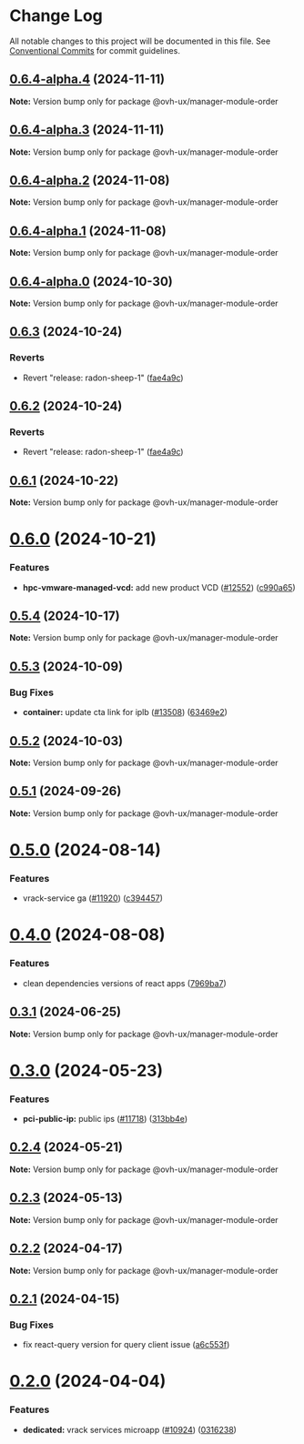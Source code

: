 # Change Log

All notable changes to this project will be documented in this file.
See [Conventional Commits](https://conventionalcommits.org) for commit guidelines.

## [0.6.4-alpha.4](https://github.com/ovh/manager/compare/@ovh-ux/manager-module-order@0.6.4-alpha.3...@ovh-ux/manager-module-order@0.6.4-alpha.4) (2024-11-11)

**Note:** Version bump only for package @ovh-ux/manager-module-order





## [0.6.4-alpha.3](https://github.com/ovh/manager/compare/@ovh-ux/manager-module-order@0.6.4-alpha.2...@ovh-ux/manager-module-order@0.6.4-alpha.3) (2024-11-11)

**Note:** Version bump only for package @ovh-ux/manager-module-order





## [0.6.4-alpha.2](https://github.com/ovh/manager/compare/@ovh-ux/manager-module-order@0.6.4-alpha.1...@ovh-ux/manager-module-order@0.6.4-alpha.2) (2024-11-08)

**Note:** Version bump only for package @ovh-ux/manager-module-order





## [0.6.4-alpha.1](https://github.com/ovh/manager/compare/@ovh-ux/manager-module-order@0.6.4-alpha.0...@ovh-ux/manager-module-order@0.6.4-alpha.1) (2024-11-08)

**Note:** Version bump only for package @ovh-ux/manager-module-order





## [0.6.4-alpha.0](https://github.com/ovh/manager/compare/@ovh-ux/manager-module-order@0.6.3...@ovh-ux/manager-module-order@0.6.4-alpha.0) (2024-10-30)

**Note:** Version bump only for package @ovh-ux/manager-module-order





## [0.6.3](https://github.com/ovh/manager/compare/@ovh-ux/manager-module-order@0.6.2...@ovh-ux/manager-module-order@0.6.3) (2024-10-24)


### Reverts

* Revert "release: radon-sheep-1" ([fae4a9c](https://github.com/ovh/manager/commit/fae4a9cb14816715b060fe0ebe42d45056c9714d))





## [0.6.2](https://github.com/ovh/manager/compare/@ovh-ux/manager-module-order@0.6.1...@ovh-ux/manager-module-order@0.6.2) (2024-10-24)


### Reverts

* Revert "release: radon-sheep-1" ([fae4a9c](https://github.com/ovh/manager/commit/fae4a9cb14816715b060fe0ebe42d45056c9714d))





## [0.6.1](https://github.com/ovh/manager/compare/@ovh-ux/manager-module-order@0.6.0...@ovh-ux/manager-module-order@0.6.1) (2024-10-22)

**Note:** Version bump only for package @ovh-ux/manager-module-order





# [0.6.0](https://github.com/ovh/manager/compare/@ovh-ux/manager-module-order@0.5.4...@ovh-ux/manager-module-order@0.6.0) (2024-10-21)


### Features

* **hpc-vmware-managed-vcd:** add new product VCD ([#12552](https://github.com/ovh/manager/issues/12552)) ([c990a65](https://github.com/ovh/manager/commit/c990a65189760c0b109902e3e292b31e8b59dd83))





## [0.5.4](https://github.com/ovh/manager/compare/@ovh-ux/manager-module-order@0.5.3...@ovh-ux/manager-module-order@0.5.4) (2024-10-17)

**Note:** Version bump only for package @ovh-ux/manager-module-order





## [0.5.3](https://github.com/ovh/manager/compare/@ovh-ux/manager-module-order@0.5.2...@ovh-ux/manager-module-order@0.5.3) (2024-10-09)


### Bug Fixes

* **container:** update cta link for iplb ([#13508](https://github.com/ovh/manager/issues/13508)) ([63469e2](https://github.com/ovh/manager/commit/63469e26dab426b183443157bcd632539dbd0c0a))





## [0.5.2](https://github.com/ovh/manager/compare/@ovh-ux/manager-module-order@0.5.1...@ovh-ux/manager-module-order@0.5.2) (2024-10-03)

**Note:** Version bump only for package @ovh-ux/manager-module-order





## [0.5.1](https://github.com/ovh/manager/compare/@ovh-ux/manager-module-order@0.5.0...@ovh-ux/manager-module-order@0.5.1) (2024-09-26)

**Note:** Version bump only for package @ovh-ux/manager-module-order





# [0.5.0](https://github.com/ovh/manager/compare/@ovh-ux/manager-module-order@0.4.0...@ovh-ux/manager-module-order@0.5.0) (2024-08-14)


### Features

* vrack-service ga ([#11920](https://github.com/ovh/manager/issues/11920)) ([c394457](https://github.com/ovh/manager/commit/c39445748e9e71e170b9860dd8b860a1a2ccbf85))





# [0.4.0](https://github.com/ovh/manager/compare/@ovh-ux/manager-module-order@0.3.1...@ovh-ux/manager-module-order@0.4.0) (2024-08-08)


### Features

* clean dependencies versions of react apps ([7969ba7](https://github.com/ovh/manager/commit/7969ba70f9e03033271a48a5bd0021484ea36263))





## [0.3.1](https://github.com/ovh/manager/compare/@ovh-ux/manager-module-order@0.3.0...@ovh-ux/manager-module-order@0.3.1) (2024-06-25)

**Note:** Version bump only for package @ovh-ux/manager-module-order





# [0.3.0](https://github.com/ovh/manager/compare/@ovh-ux/manager-module-order@0.2.4...@ovh-ux/manager-module-order@0.3.0) (2024-05-23)


### Features

* **pci-public-ip:** public ips  ([#11718](https://github.com/ovh/manager/issues/11718)) ([313bb4e](https://github.com/ovh/manager/commit/313bb4ed96056b376c70bcb448f356f22ef75f13))





## [0.2.4](https://github.com/ovh/manager/compare/@ovh-ux/manager-module-order@0.2.3...@ovh-ux/manager-module-order@0.2.4) (2024-05-21)

**Note:** Version bump only for package @ovh-ux/manager-module-order





## [0.2.3](https://github.com/ovh/manager/compare/@ovh-ux/manager-module-order@0.2.2...@ovh-ux/manager-module-order@0.2.3) (2024-05-13)

**Note:** Version bump only for package @ovh-ux/manager-module-order





## [0.2.2](https://github.com/ovh/manager/compare/@ovh-ux/manager-module-order@0.2.1...@ovh-ux/manager-module-order@0.2.2) (2024-04-17)

**Note:** Version bump only for package @ovh-ux/manager-module-order





## [0.2.1](https://github.com/ovh/manager/compare/@ovh-ux/manager-module-order@0.2.0...@ovh-ux/manager-module-order@0.2.1) (2024-04-15)


### Bug Fixes

* fix react-query version for query client issue ([a6c553f](https://github.com/ovh/manager/commit/a6c553fe33a0fc1964f3e8a8cfe3361ded40e03d))





# [0.2.0](https://github.com/ovh/manager/compare/@ovh-ux/manager-module-order@0.1.0...@ovh-ux/manager-module-order@0.2.0) (2024-04-04)


### Features

* **dedicated:** vrack services microapp ([#10924](https://github.com/ovh/manager/issues/10924)) ([0316238](https://github.com/ovh/manager/commit/0316238dbaa0729c9c925efa902b4d657351e329))
